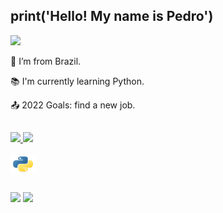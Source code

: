 ## print('Hello! My name is Pedro') 

<img src=https://github.com/TheDudeThatCode/TheDudeThatCode/blob/master/Assets/Developer.gif width="80">

:house_with_garden: I’m from Brazil.

:books: I'm currently learning Python.

:outbox_tray: 2022 Goals:  find a new job.
 ##
 <div>
  <a href="https://www.linkedin.com/in/pedroferreiradev/">
  <img height="150em" src="https://github-readme-stats.vercel.app/api?username=iPedriNNz&show_icons=true&theme=merko&include_all_commits=true&count_private=true"/>
  <img height="150em" src="https://github-readme-stats.vercel.app/api/top-langs/?username=iPedriNNz&layout=compact&langs_count=7&theme=merko"/>
</div>
  </div>
<div style="display: inline_block"><br>
  <img align="center" alt="Rafa-Python" height="30" width="40" src="https://raw.githubusercontent.com/devicons/devicon/master/icons/python/python-original.svg">
</div>
  
  ##
  
<div> 
  <a href = "mailto:pedro.luiz.cipriano@hotmail.com"><img src="https://img.shields.io/badge/Microsoft_Outlook-0078D4?style=for-the-badge&logo=microsoft-outlook&logoColor=white" target="_blank"></a>
  <a href="https://www.linkedin.com/in/pedroferreiradev" target="_blank"><img src="https://img.shields.io/badge/-LinkedIn-%230077B5?style=for-the-badge&logo=linkedin&logoColor=white" target="_blank"></a> 

